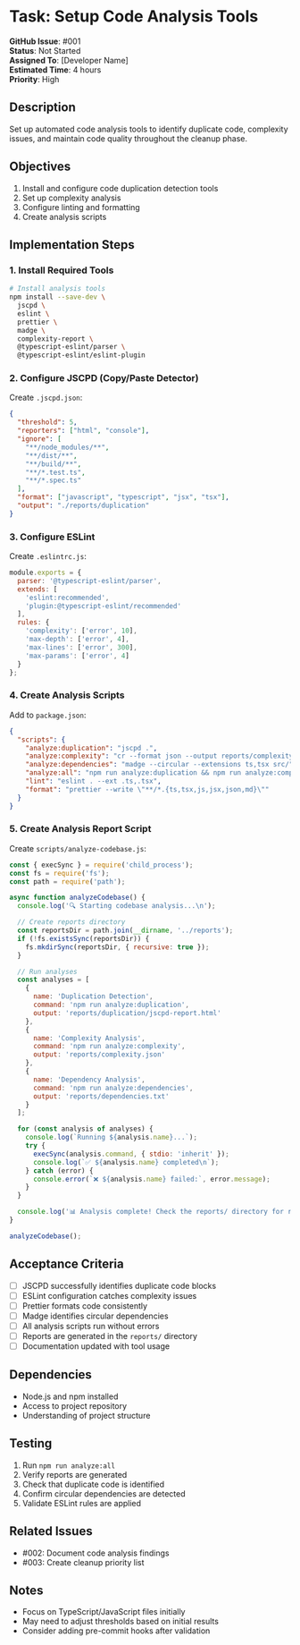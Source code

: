 # Task: Setup Code Analysis Tools

**GitHub Issue**: #001  
**Status**: Not Started  
**Assigned To**: [Developer Name]  
**Estimated Time**: 4 hours  
**Priority**: High  

## Description

Set up automated code analysis tools to identify duplicate code, complexity issues, and maintain code quality throughout the cleanup phase.

## Objectives

1. Install and configure code duplication detection tools
2. Set up complexity analysis
3. Configure linting and formatting
4. Create analysis scripts

## Implementation Steps

### 1. Install Required Tools

```bash
# Install analysis tools
npm install --save-dev \
  jscpd \
  eslint \
  prettier \
  madge \
  complexity-report \
  @typescript-eslint/parser \
  @typescript-eslint/eslint-plugin
```

### 2. Configure JSCPD (Copy/Paste Detector)

Create `.jscpd.json`:
```json
{
  "threshold": 5,
  "reporters": ["html", "console"],
  "ignore": [
    "**/node_modules/**",
    "**/dist/**",
    "**/build/**",
    "**/*.test.ts",
    "**/*.spec.ts"
  ],
  "format": ["javascript", "typescript", "jsx", "tsx"],
  "output": "./reports/duplication"
}
```

### 3. Configure ESLint

Create `.eslintrc.js`:
```javascript
module.exports = {
  parser: '@typescript-eslint/parser',
  extends: [
    'eslint:recommended',
    'plugin:@typescript-eslint/recommended'
  ],
  rules: {
    'complexity': ['error', 10],
    'max-depth': ['error', 4],
    'max-lines': ['error', 300],
    'max-params': ['error', 4]
  }
};
```

### 4. Create Analysis Scripts

Add to `package.json`:
```json
{
  "scripts": {
    "analyze:duplication": "jscpd .",
    "analyze:complexity": "cr --format json --output reports/complexity.json src/",
    "analyze:dependencies": "madge --circular --extensions ts,tsx src/",
    "analyze:all": "npm run analyze:duplication && npm run analyze:complexity && npm run analyze:dependencies",
    "lint": "eslint . --ext .ts,.tsx",
    "format": "prettier --write \"**/*.{ts,tsx,js,jsx,json,md}\""
  }
}
```

### 5. Create Analysis Report Script

Create `scripts/analyze-codebase.js`:
```javascript
const { execSync } = require('child_process');
const fs = require('fs');
const path = require('path');

async function analyzeCodebase() {
  console.log('🔍 Starting codebase analysis...\n');

  // Create reports directory
  const reportsDir = path.join(__dirname, '../reports');
  if (!fs.existsSync(reportsDir)) {
    fs.mkdirSync(reportsDir, { recursive: true });
  }

  // Run analyses
  const analyses = [
    {
      name: 'Duplication Detection',
      command: 'npm run analyze:duplication',
      output: 'reports/duplication/jscpd-report.html'
    },
    {
      name: 'Complexity Analysis',
      command: 'npm run analyze:complexity',
      output: 'reports/complexity.json'
    },
    {
      name: 'Dependency Analysis',
      command: 'npm run analyze:dependencies',
      output: 'reports/dependencies.txt'
    }
  ];

  for (const analysis of analyses) {
    console.log(`Running ${analysis.name}...`);
    try {
      execSync(analysis.command, { stdio: 'inherit' });
      console.log(`✅ ${analysis.name} completed\n`);
    } catch (error) {
      console.error(`❌ ${analysis.name} failed:`, error.message);
    }
  }

  console.log('📊 Analysis complete! Check the reports/ directory for results.');
}

analyzeCodebase();
```

## Acceptance Criteria

- [ ] JSCPD successfully identifies duplicate code blocks
- [ ] ESLint configuration catches complexity issues
- [ ] Prettier formats code consistently
- [ ] Madge identifies circular dependencies
- [ ] All analysis scripts run without errors
- [ ] Reports are generated in the `reports/` directory
- [ ] Documentation updated with tool usage

## Dependencies

- Node.js and npm installed
- Access to project repository
- Understanding of project structure

## Testing

1. Run `npm run analyze:all`
2. Verify reports are generated
3. Check that duplicate code is identified
4. Confirm circular dependencies are detected
5. Validate ESLint rules are applied

## Related Issues

- #002: Document code analysis findings
- #003: Create cleanup priority list

## Notes

- Focus on TypeScript/JavaScript files initially
- May need to adjust thresholds based on initial results
- Consider adding pre-commit hooks after validation